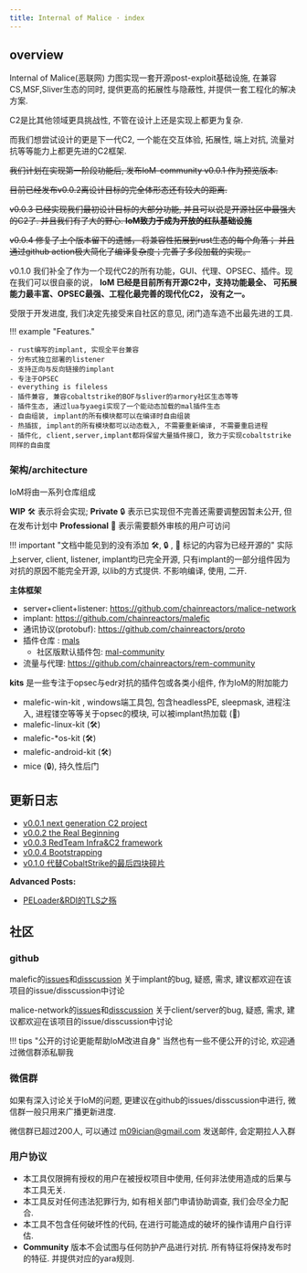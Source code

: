 ```yaml
---
title: Internal of Malice · index
---
```

## overview 

Internal of Malice(恶联网) 力图实现一套开源post-exploit基础设施, 在兼容CS,MSF,Sliver生态的同时, 提供更高的拓展性与隐蔽性, 并提供一套工程化的解决方案.

C2是比其他领域更具挑战性, 不管在设计上还是实现上都更为复杂. 

而我们想尝试设计的更是下一代C2, 一个能在交互体验, 拓展性, 端上对抗, 流量对抗等等能力上都更先进的C2框架. 


~~我们计划在实现第一阶段功能后, 发布IoM-community v0.0.1 作为预览版本.~~

~~目前已经发布v0.0.2离设计目标的完全体形态还有较大的距离.~~ 

~~v0.0.3 已经实现我们最初设计目标的大部分功能, 并且可以说是开源社区中最强大的C2了. 并且我们有了大的野心. **IoM致力于成为开放的红队基础设施**~~

~~v0.0.4 修复了上个版本留下的遗憾， 将兼容性拓展到rust生态的每个角落； 并且通过github action极大简化了编译复杂度；完善了多段加载的实现。~~ 

v0.1.0 我们补全了作为一个现代C2的所有功能，GUI、代理、OPSEC、插件。现在我们可以很自豪的说， **IoM 已经是目前所有开源C2中，支持功能最全、 可拓展能力最丰富、OPSEC最强、工程化最完善的现代化C2， 没有之一。**

受限于开发进度, 我们决定先接受来自社区的意见, 闭门造车造不出最先进的工具.

!!! example "Features."

    - rust编写的implant, 实现全平台兼容
    - 分布式独立部署的listener
    - 支持正向与反向链接的implant
    - 专注于OPSEC
    - everything is fileless
    - 插件兼容, 兼容cobaltstrike的BOF与sliver的armory社区生态等等
    - 插件生态, 通过lua与yaegi实现了一个能动态加载的mal插件生态
    - 自由组装, implant的所有模块都可以在编译时自由组装
    - 热插拔, implant的所有模块都可以动态载入, 不需要重新编译, 不需要重启进程
    - 插件化, client,server,implant都将保留大量插件接口, 致力于实现cobaltstrike同样的自由度


### 架构/architecture

IoM将由一系列仓库组成

**WIP** 🛠️ 表示将会实现; 
**Private** 🔒 表示已实现但不完善还需要调整因暂未公开, 但在发布计划中
**Professional** 👤 表示需要额外审核的用户可访问


!!! important "文档中能见到的没有添加 🛠️, 🔒 ,  👤 标记的内容为已经开源的"
	实际上server, client, listener, implant均已完全开源, 只有implant的一部分组件因为对抗的原因不能完全开源, 以lib的方式提供. 不影响编译, 使用, 二开.

**主体框架**

* server+client+listener: https://github.com/chainreactors/malice-network
* implant: https://github.com/chainreactors/malefic
* 通讯协议(protobuf): https://github.com/chainreactors/proto
* 插件仓库 : [mals](https://github.com/chainreactors/mals)
	* 社区版默认插件包: [mal-community](https://github.com/chainreactors/mal-community)
* 流量与代理: https://github.com/chainreactors/rem-community 

**kits**
是一些专注于opsec与edr对抗的插件包或各类小组件, 作为IoM的附加能力

* malefic-win-kit , windows端工具包, 包含headlessPE, sleepmask, 进程注入, 进程镂空等等关于opsec的模块, 可以被implant热加载 (👤)
* malefic-linux-kit (🛠️)
* malefic-*os-kit (🛠️)
* malefic-android-kit (🛠️)
* mice (🔒), 持久性后门

## 更新日志

- [v0.0.1 next generation C2 project](/blog/2024/08/16/%E4%B8%80%E4%B8%8B%E4%BB%A3c2%E8%AE%A1%E5%88%92-----internal-of-malice/)
- [v0.0.2 the Real Beginning](/blog/2024/09/23/IoM_v0.0.2/)
- [v0.0.3 RedTeam Infra&C2 framework](/blog/2024/11/20/IoM_v0.0.3/)
- [v0.0.4 Bootstrapping](/blog/2025/01/02/IoM_v0.0.4/)
- [v0.1.0 代替CobaltStrike的最后四块碎片](/blog/2025/04/14/IoM_v0.1.0/)

**Advanced Posts:**

- [PELoader&RDI的TLS之殇](/blog/2025/01/07/IoM_advanced_TLS/)
## 社区

### github

malefic的[issues](https://github.com/chainreactors/malefic/issues)和[disscussion](https://github.com/chainreactors/malefic/discussions) 关于implant的bug, 疑惑, 需求, 建议都欢迎在该项目的issue/disscussion中讨论

malice-network的[issues](https://github.com/chainreactors/malice-network/issues)和[disscussion](https://github.com/chainreactors/malice-network/discussions) 关于client/server的bug, 疑惑, 需求, 建议都欢迎在该项目的issue/disscussion中讨论

!!! tips "公开的讨论更能帮助IoM改进自身"
	当然也有一些不便公开的讨论, 欢迎通过微信群添私聊我

### 微信群

如果有深入讨论关于IoM的问题, 更建议在github的issues/disscussion中进行, 微信群一般只用来广播更新进度. 

微信群已超过200人, 可以通过 m09ician@gmail.com 发送邮件, 会定期拉人入群
### 用户协议

* 本工具仅限拥有授权的用户在被授权项目中使用, 任何非法使用造成的后果与本工具无关.
* 本工具反对任何违法犯罪行为, 如有相关部门申请协助调查, 我们会尽全力配合.
* 本工具不包含任何破坏性的代码, 在进行可能造成的破坏的操作请用户自行评估.
* **Community** 版本不会试图与任何防护产品进行对抗. 所有特征将保持发布时的特征. 并提供对应的yara规则.



